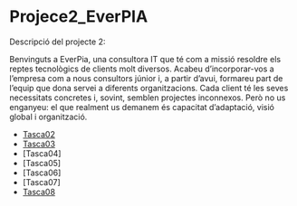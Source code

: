 # Projece2_EverPIA
Descripció del projecte 2: 

Benvinguts a EverPia, una consultora IT que té com a missió resoldre els reptes tecnològics de clients molt diversos. Acabeu d’incorporar-vos a l’empresa com a nous consultors júnior i, a partir d’avui, formareu part de l’equip que dona servei a diferents organitzacions. Cada client té les seves necessitats concretes i, sovint, semblen projectes inconnexos. Però no us enganyeu: el que realment us demanem és capacitat d’adaptació, visió global i organització.


- [Tasca02](Tasca02)
- [Tasca03](Tasca03)
- [Tasca04]
- [Tasca05]
- [Tasca06]
- [Tasca07]
- [Tasca08](Tasca08)
